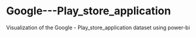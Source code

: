 # Google---Play_store_application
Visualization of the Google - Play_store_application dataset using power-bi
